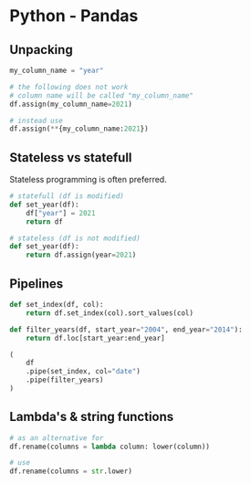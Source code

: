 # Python - Pandas

## Unpacking

```python
my_column_name = "year"

# the following does not work
# column name will be called "my_column_name"
df.assign(my_column_name=2021) 

# instead use
df.assign(**{my_column_name:2021})
```

## Stateless vs statefull

Stateless programming is often preferred. 

```python
# statefull (df is modified)
def set_year(df):
    df["year"] = 2021
    return df

# stateless (df is not modified)
def set_year(df):
    return df.assign(year=2021)
```

## Pipelines

```python
def set_index(df, col):
    return df.set_index(col).sort_values(col)

def filter_years(df, start_year="2004", end_year="2014"):
    return df.loc[start_year:end_year]

(
    df
    .pipe(set_index, col="date")
    .pipe(filter_years)
)
```

## Lambda's & string functions

```python
# as an alternative for
df.rename(columns = lambda column: lower(column))

# use
df.rename(columns = str.lower)
```